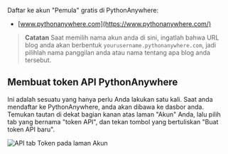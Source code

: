 Daftar ke akun "Pemula" gratis di PythonAnywhere:

* [www.pythonanywhere.com](https://www.pythonanywhere.com/)

> **Catatan** Saat memilih nama akun anda di sini, ingatlah bahwa URL blog anda akan berbentuk `yourusername.pythonanywhere.com`, jadi pilihlah nama panggilan anda atau nama tentang apa blog anda tersebut.

## Membuat token API PythonAnywhere

Ini adalah sesuatu yang hanya perlu Anda lakukan satu kali. Saat anda mendaftar ke PythonAnywhere, anda akan dibawa ke dasbor anda. Temukan tautan di dekat bagian kanan atas laman "Akun" Anda, lalu pilih tab yang bernama "token API", dan tekan tombol yang bertuliskan "Buat token API baru".

![API tab Token pada laman Akun](images/pythonanywhere_create_api_token.png)